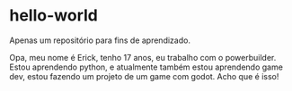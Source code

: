 # hello-world
Apenas um repositório para fins de aprendizado.


Opa, meu nome é Erick, tenho 17 anos, eu trabalho com o powerbuilder.
Estou aprendendo python, e atualmente também estou aprendendo game dev, estou fazendo um projeto de um game com godot.
Acho que é isso!
